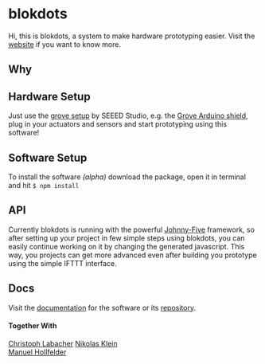 # blokdots
Hi, this is blokdots, a system to make hardware prototyping easier. Visit the [website](http://blokdots.com) if you want to know more.

## Why

## Hardware Setup
Just use the [grove setup](https://www.seeedstudio.com/category/Grove-c-1003.html?p=0) by SEEED Studio, e.g. the [Grove Arduino shield](https://www.exp-tech.de/module/seeed-grove-system/4778/seeed-studio-grove-base-shield-v2), plug in your actuators and sensors and start prototyping using this software!

## Software Setup
To install the software *(alpha)* download the package, open it in terminal and hit ```$ npm install```

## API
Currently blokdots is running with the powerful [Johnny-Five](http://johnny-five.io) framework, so after setting up your project in few simple steps using blokdots, you can easily continue working on it by changing the generated javascript. This way, you projects can get more advanced even after building you prototype using the simple IFTTT interface.

## Docs
Visit the [documentation](http://docs.blokdots.com) for the software or its [repository](https://github.com/olivierbrcknr/blokdots-docs).

#### Together With
[Christoph Labacher](https://www.christophlabacher.com)
[Nikolas Klein](http://nikolasklein.de)  
[Manuel Hollfelder](https://github.com/mhollfelder)